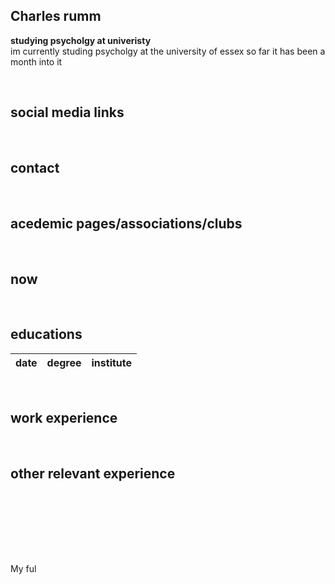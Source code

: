 ## Charles rumm
**studying psycholgy at univeristy**  
im currently studing psycholgy at the university of essex so far it has been a month into it

<br>

## social media links

<br>

## contact

<br>

## acedemic pages/associations/clubs

<br>

## now

<br>

## educations

| date | degree | institute |
--- | --- | ---

<br>

## work experience

<br>

## other relevant experience
<br>


<br>


<br>




<br><br> 

My ful
